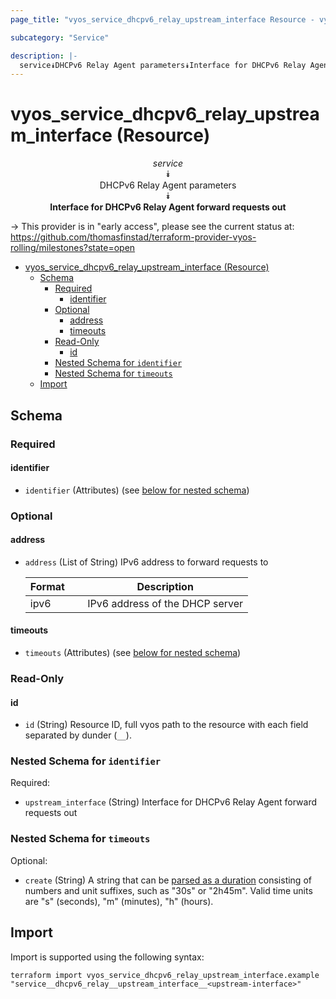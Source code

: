 ```yaml
---
page_title: "vyos_service_dhcpv6_relay_upstream_interface Resource - vyos"

subcategory: "Service"

description: |-
  service⯯DHCPv6 Relay Agent parameters⯯Interface for DHCPv6 Relay Agent forward requests out
---
```


# vyos_service_dhcpv6_relay_upstream_interface (Resource)
<center>


*service*  
⯯  
DHCPv6 Relay Agent parameters  
⯯  
**Interface for DHCPv6 Relay Agent forward requests out**


</center>

-> This provider is in "early access", please see the current status at: https://github.com/thomasfinstad/terraform-provider-vyos-rolling/milestones?state=open

<!--TOC-->

- [vyos_service_dhcpv6_relay_upstream_interface (Resource)](#vyos_service_dhcpv6_relay_upstream_interface-resource)
  - [Schema](#schema)
    - [Required](#required)
      - [identifier](#identifier)
    - [Optional](#optional)
      - [address](#address)
      - [timeouts](#timeouts)
    - [Read-Only](#read-only)
      - [id](#id)
    - [Nested Schema for `identifier`](#nested-schema-for-identifier)
    - [Nested Schema for `timeouts`](#nested-schema-for-timeouts)
  - [Import](#import)

<!--TOC-->

<!-- schema generated by tfplugindocs -->
## Schema

### Required

#### identifier
- `identifier` (Attributes) (see [below for nested schema](#nestedatt--identifier))

### Optional

#### address
- `address` (List of String) IPv6 address to forward requests to

    |  Format  &emsp;|  Description                      |
    |----------|-----------------------------------|
    |  ipv6    &emsp;|  IPv6 address of the DHCP server  |
#### timeouts
- `timeouts` (Attributes) (see [below for nested schema](#nestedatt--timeouts))

### Read-Only

#### id
- `id` (String) Resource ID, full vyos path to the resource with each field separated by dunder (`__`).

<a id="nestedatt--identifier"></a>
### Nested Schema for `identifier`

Required:

- `upstream_interface` (String) Interface for DHCPv6 Relay Agent forward requests out


<a id="nestedatt--timeouts"></a>
### Nested Schema for `timeouts`

Optional:

- `create` (String) A string that can be [parsed as a duration](https://pkg.go.dev/time#ParseDuration) consisting of numbers and unit suffixes, such as &#34;30s&#34; or &#34;2h45m&#34;. Valid time units are &#34;s&#34; (seconds), &#34;m&#34; (minutes), &#34;h&#34; (hours).

## Import

Import is supported using the following syntax:

```shell
terraform import vyos_service_dhcpv6_relay_upstream_interface.example "service__dhcpv6_relay__upstream_interface__<upstream-interface>"
```
